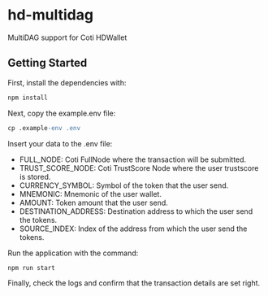 # hd-multidag

MultiDAG support for Coti HDWallet

## Getting Started

First, install the dependencies with:

```apache
npm install 
```

Next, copy the example.env file:

```apache
cp .example-env .env
```

Insert your data to the .env file:

* FULL_NODE: Coti FullNode where the transaction will be submitted.
* TRUST_SCORE_NODE: Coti TrustScore Node where the user trustscore is stored.
* CURRENCY_SYMBOL: Symbol of the token that the user send.
* MNEMONIC: Mnemonic of the user wallet.
* AMOUNT: Token amount that the user send.
* DESTINATION_ADDRESS: Destination address to which the user send the tokens.
* SOURCE_INDEX: Index of the address from which the user send the tokens.

Run the application with the command:

```apache
npm run start
```



Finally, check the logs and confirm that the transaction details are set right.
